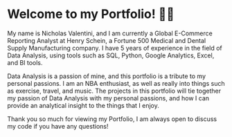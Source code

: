 # Welcome to my Portfolio! 👋🏻

My name is Nicholas Valentini, and I am currently a Global E-Commerce Reporting Analyst at Henry Schein, a Fortune 500 Medical and Dental Supply Manufacturing company. I have 5 years of experience in the field of Data Analysis, using tools such as SQL, Python, Google Analytics, Excel, and BI tools. 

Data Analysis is a passion of mine, and this portfolio is a tribute to my personal passions. I am an NBA enthusiast, as well as really into things such as exercise, travel, and music. The projects in this portfolio will tie together my passion of Data Analysis with my personal passions, and how I can provide an analytical insight to the things that I enjoy. 

Thank you so much for viewing my Portfolio, I am always open to discuss my code if you have any questions!

